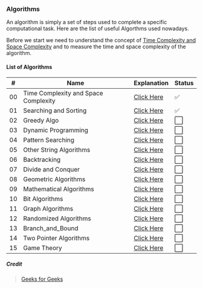 ### Algorithms

An algorithm is simply a set of steps used to complete a specific computational task. Here are the list of useful Algorthms used nowadays.

Before we start we need to understand the concept of [Time Complexity and Space Complexity](https://github.com/thisiskushal31/Datastructures-and-Algorithms/blob/main/Algorithms/00_Time_Complexity_and_Space_Complexity.md) and to measure the time and space complexity of the algorithm.

#### List of Algorithms

| # | Name | Explanation | Status |
| - | ------------- | ------------- | ------ |
| 00 | Time Complexity and Space Complexity  | [Click Here](https://github.com/thisiskushal31/Datastructures-and-Algorithms/blob/main/Algorithms/00_Time_Complexity_and_Space_Complexity.md) | ✅ |
| 01 | Searching and Sorting  | [Click Here](https://github.com/thisiskushal31/Datastructures-and-Algorithms/blob/main/Algorithms/01_Searching_and_Sorting.md) | ✅ |
| 02 | Greedy Algo  | [Click Here](https://github.com/thisiskushal31/Datastructures-and-Algorithms/blob/main/Algorithms/02_Greedy_Algo.md) | ⬜️ |
| 03 | Dynamic Programming | [Click Here](https://github.com/thisiskushal31/Datastructures-and-Algorithms/blob/main/Algorithms/03_Dynamic_Programming.md) | ⬜️ |
| 04 | Pattern Searching | [Click Here](https://github.com/thisiskushal31/Datastructures-and-Algorithms/blob/main/Algorithms/04_Pattern_Searching.md) | ⬜️ |
| 05 | Other String Algorithms | [Click Here](https://github.com/thisiskushal31/Datastructures-and-Algorithms/blob/main/Algorithms/05_Other_String_Algorithms.md) | ⬜️ |
| 06 | Backtracking | [Click Here](https://github.com/thisiskushal31/Datastructures-and-Algorithms/blob/main/Algorithms/06_Backtracking.md) | ⬜️ |
| 07 | Divide and Conquer | [Click Here](https://github.com/thisiskushal31/Datastructures-and-Algorithms/blob/main/Algorithms/07_Divide_and_Conquer.md) | ⬜️ |
| 08 | Geometric Algorithms | [Click Here](https://github.com/thisiskushal31/Datastructures-and-Algorithms/blob/main/Algorithms/08_Geometric_Algorithms.md) | ⬜️ |
| 09 | Mathematical Algorithms | [Click Here](https://github.com/thisiskushal31/Datastructures-and-Algorithms/blob/main/Algorithms/09_Mathematical_Algorithms.md) | ⬜️ |
| 10 | Bit Algorithms | [Click Here](https://github.com/thisiskushal31/Datastructures-and-Algorithms/blob/main/Algorithms/10_Bit_Algorithms.md) | ⬜️ |
| 11 | Graph Algorithms | [Click Here](https://github.com/thisiskushal31/Datastructures-and-Algorithms/blob/main/Algorithms/11_Graph_Algorithms.md) | ⬜️ |
| 12 | Randomized Algorithms | [Click Here](https://github.com/thisiskushal31/Datastructures-and-Algorithms/blob/main/Algorithms/12_Randomized_Algorithms.md) | ⬜️ |
| 13 | Branch_and_Bound | [Click Here](https://github.com/thisiskushal31/Datastructures-and-Algorithms/blob/main/Algorithms/13_Branch_and_Bound.md) | ⬜️ |
| 14 | Two Pointer Algorithms | [Click Here](https://github.com/thisiskushal31/Datastructures-and-Algorithms/blob/main/Algorithms/14_Two_Pointer_Algorithm.md) | ⬜️ |
| 15 | Game Theory | [Click Here](https://github.com/thisiskushal31/Datastructures-and-Algorithms/blob/main/Algorithms/15_Game_Theory.md) | ⬜️ |

##### Credit

>  [Geeks for Geeks](https://www.geeksforgeeks.org/fundamentals-of-algorithms)